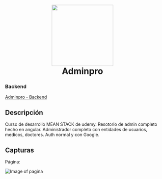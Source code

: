 <h1 align="center">
  <br>
  <img src="https://upload.wikimedia.org/wikipedia/commons/c/cf/Angular_full_color_logo.svg" width="200">
  <br>
  Adminpro
  <br>
</h1>

### Backend
<a href="www.google.com">Adminpro - Backend</a>

## Descripción

Curso de desarrollo MEAN STACK de udemy. Resotorio de admin completo hecho en angular.
Administrador completo con entidades de usuarios, medicos, doctores. Auth normal y con Google.


## Capturas

Página:

![Image of pagina](public/pagina.png)

